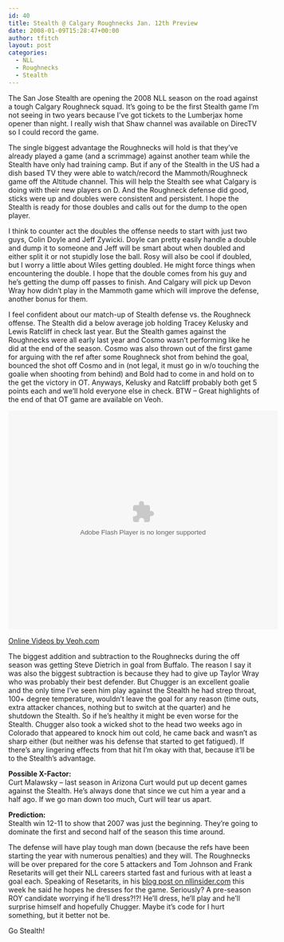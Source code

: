 ```yaml
---
id: 40
title: Stealth @ Calgary Roughnecks Jan. 12th Preview
date: 2008-01-09T15:28:47+00:00
author: tfitch
layout: post
categories:
  - NLL
  - Roughnecks
  - Stealth
---
```

The San Jose Stealth are opening the 2008 NLL season on the road against a tough Calgary Roughneck squad. It&#8217;s going to be the first Stealth game I&#8217;m not seeing in two years because I&#8217;ve got tickets to the Lumberjax home opener than night. I really wish that Shaw channel was available on DirecTV so I could record the game.

The single biggest advantage the Roughnecks will hold is that they&#8217;ve already played a game (and a scrimmage) against another team while the Stealth have only had training camp. But if any of the Stealth in the US had a dish based TV they were able to watch/record the Mammoth/Roughneck game off the Altitude channel. This will help the Stealth see what Calgary is doing with their new players on D. And the Roughneck defense did good, sticks were up and doubles were consistent and persistent. I hope the Stealth is ready for those doubles and calls out for the dump to the open player.

I think to counter act the doubles the offense needs to start with just two guys, Colin Doyle and Jeff Zywicki. Doyle can pretty easily handle a double and dump it to someone and Jeff will be smart about when doubled and either split it or not stupidly lose the ball. Rosy will also be cool if doubled, but I worry a little about Wiles getting doubled. He might force things when encountering the double. I hope that the double comes from his guy and he&#8217;s getting the dump off passes to finish. And Calgary will pick up Devon Wray how didn&#8217;t play in the Mammoth game which will improve the defense, another bonus for them.

I feel confident about our match-up of Stealth defense vs. the Roughneck offense. The Stealth did a below average job holding Tracey Kelusky and Lewis Ratcliff in check last year. But the Stealth games against the Roughnecks were all early last year and Cosmo wasn&#8217;t performing like he did at the end of the season. Cosmo was also thrown out of the first game for arguing with the ref after some Roughneck shot from behind the goal, bounced the shot off Cosmo and in (not legal, it must go in w/o touching the goalie when shooting from behind) and Bold had to come in and hold on to the get the victory in OT. Anyways, Kelusky and Ratcliff probably both get 5 points each and we&#8217;ll hold everyone else in check. BTW &#8211; Great highlights of the end of that OT game are available on Veoh.

<embed src="http://www.veoh.com/videodetails2.swf?permalinkId=v808952MErJzZXX&#038;id=anonymous&#038;player=videodetailsembedded&#038;videoAutoPlay=0" allowFullScreen="true" width="540" height="438" bgcolor="#000000" type="application/x-shockwave-flash" pluginspage="http://www.macromedia.com/go/getflashplayer">
</embed>

  
[Online Videos by Veoh.com](http://www.veoh.com/)

The biggest addition and subtraction to the Roughnecks during the off season was getting Steve Dietrich in goal from Buffalo. The reason I say it was also the biggest subtraction is because they had to give up Taylor Wray who was probably their best defender. But Chugger is an excellent goalie and the only time I&#8217;ve seen him play against the Stealth he had strep throat, 100+ degree temperature, wouldn&#8217;t leave the goal for any reason (time outs, extra attacker chances, nothing but to switch at the quarter) and he shutdown the Stealth. So if he&#8217;s healthy it might be even worse for the Stealth. Chugger also took a wicked shot to the head two weeks ago in Colorado that appeared to knock him out cold, he came back and wasn&#8217;t as sharp either (but neither was his defense that started to get fatigued). If there&#8217;s any lingering effects from that hit I&#8217;m okay with that, because it&#8217;ll be to the Stealth&#8217;s advantage.

**Possible X-Factor:**  
Curt Malawsky &#8211; last season in Arizona Curt would put up decent games against the Stealth. He&#8217;s always done that since we cut him a year and a half ago. If we go man down too much, Curt will tear us apart.

**Prediction:**  
Stealth win 12-11 to show that 2007 was just the beginning. They&#8217;re going to dominate the first and second half of the season this time around.

The defense will have play tough man down (because the refs have been starting the year with numerous penalties) and they will. The Roughnecks will be over prepared for the core 5 attackers and Tom Johnson and Frank Resetarits will get their NLL careers started fast and furious with at least a goal each. Speaking of Resetarits, in his [blog post on nllinsider.com](http://www.nllinsider.com/2008/01/09/getting-ready-for-the-first-game/) this week he said he hopes he dresses for the game. Seriously? A pre-season ROY candidate worrying if he&#8217;ll dress?!?! He&#8217;ll dress, he&#8217;ll play and he&#8217;ll surprise himself and hopefully Chugger. Maybe it&#8217;s code for I hurt something, but it better not be.

Go Stealth!
